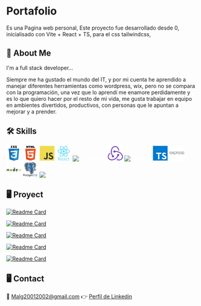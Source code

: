 
# Portafolio

Es una Pagina web personal, Este proyecto fue desarrollado desde 0, inicialisado con Vite + React + TS, para el css tailwindcss,

## 🚀 About Me
I'm a full stack developer...

Siempre me ha gustado el mundo del IT, y por mi cuenta he aprendido a manejar diferentes herramientas como wordpress, wix, pero no se compara con la programación, una vez que lo aprendí me enamore perdidamente y es lo que quiero hacer por el resto de mi vida, me gusta trabajar en equipo en ambientes divertidos, productivos, con personas que le apuntan a mejorar y a prender.

## 🛠 Skills

<p align="left" style="color:white">
  <img src="https://raw.githubusercontent.com/devicons/devicon/master/icons/css3/css3-original-wordmark.svg" alt="css3" width="40" height="40"/>

  <img src="https://raw.githubusercontent.com/devicons/devicon/master/icons/html5/html5-original-wordmark.svg" alt="html5" width="40" height="40"/>
  
  <img src="https://raw.githubusercontent.com/devicons/devicon/master/icons/javascript/javascript-original.svg" alt="javascript" width="40" height="40"/>
    
  <img src="https://raw.githubusercontent.com/devicons/devicon/master/icons/react/react-original-wordmark.svg" alt="react" width="40" height="40"/>

  <img src="https://toppng.com/uploads/preview/react-native-svg-transformer-allows-you-import-svg-aperture-science-innovators-logo-11562851994zqcpwozsvy.png" alt="reactnative" width="40" height="40"/>

  <img src="https://raw.githubusercontent.com/devicons/devicon/master/icons/redux/redux-original.svg" alt="redux" width="40" height="40"/>
    
  <img src="https://upload.wikimedia.org/wikipedia/commons/thumb/d/d5/Tailwind_CSS_Logo.svg/480px-Tailwind_CSS_Logo.svg.png" alt="Tailwind" width="40" height="40"/>

  <img src="https://raw.githubusercontent.com/devicons/devicon/master/icons/typescript/typescript-original.svg" alt="typescript" width="40" height="40"/>

  <img src="https://raw.githubusercontent.com/devicons/devicon/master/icons/express/express-original-wordmark.svg" alt="express" width="40" height="40"/>

  <img src="https://raw.githubusercontent.com/devicons/devicon/master/icons/nodejs/nodejs-original-wordmark.svg" alt="nodejs" width="40" height="40"/>

  <img src="https://raw.githubusercontent.com/devicons/devicon/master/icons/postgresql/postgresql-original-wordmark.svg" alt="postgresql" width="40" height="40"/>
    
  <img src="https://www.svgrepo.com/show/354333/sequelize.svg" alt="sequelize" width="40" height="40"/>
</p>


## 🖥 Proyect


[![Readme Card](https://github-readme-stats.vercel.app/api/pin/?username=faramir07&repo=PI-Dogs-main)](https://github.com/faramir07/PI-Dogs-main)

[![Readme Card](https://github-readme-stats.vercel.app/api/pin/?username=nachoaar&repo=qatarbets-frontend)](https://github.com/nachoaar/qatarbets-frontend)

[![Readme Card](https://github-readme-stats.vercel.app/api/pin/?username=nachoaar&repo=qatarbets-backend)](https://github.com/nachoaar/qatarbets-backend)

[![Readme Card](https://github-readme-stats.vercel.app/api/pin/?username=nachoaar&repo=qatarbets-reactnative)](https://github.com/nachoaar/qatarbets-reactnative)

[![Readme Card](https://github-readme-stats.vercel.app/api/pin/?username=faramir07&repo=portfolio)](https://github.com/faramir07/portfolio)

## 🖥 Contact

📧 Malg20012002@gmail.com
👉 <a  href="https://www.linkedin.com/in/miguel-linares-gamez/">Perfil de Linkedin</a>